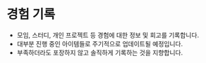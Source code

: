 # 경험 기록

- 모임, 스터디, 개인 프로젝트 등 경험에 대한 정보 및 회고를 기록합니다.
- 대부분 진행 중인 아이템들로 주기적으로 업데이트될 예정입니다.
- 부족하더라도 포장하지 않고 솔직하게 기록하는 것을 지향합니다.